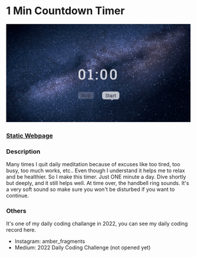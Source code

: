 # 1 Min Countdown Timer

![image](https://github.com/Kate-Chu/1_min_countdown_timer/blob/main/intro%20gif.GIF)
<h3><a href="http://127.0.0.1:5500/04_Countdown-Timer/index.html">Static Webpage</a></h3>

<h3>Description</h3>
<p>Many times I quit daily meditation because of excuses like too tired, too busy, too much works, etc.. Even though I understand it helps me to relax and be healthier. So I make this timer. Just ONE minute a day. Dive shortly but deeply, and it still helps well. At time over, the handbell ring sounds. It's a very soft sound so make sure you won't be disturbed if you want to continue.</p>

<h3>Others</h3>
<p>It's one of my daily coding challange in 2022, you can see my daily coding record here.</p>
<ul>
<li>Instagram: <a href:"https://www.instagram.com/amber_fragments/">amber_fragments</a></li>
<li>Medium: <a href:"https://medium.com/p/35f753e9ea2c/edit">2022 Daily Coding Challenge (not opened yet)</a></li>
</ul>
